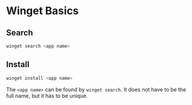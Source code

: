 # Winget Basics


## Search

```powershell
winget search <app name>
```

## Install

```powershell
winget install <app name>
```

The `<app name>` can be found by `winget search`. It does not have to be the full name, but it has to be unique.

